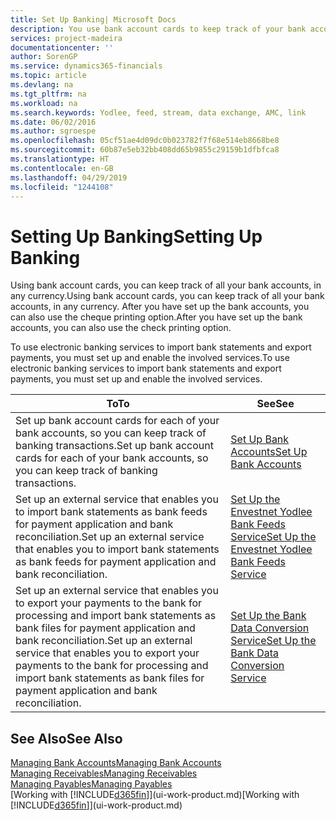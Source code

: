 ```yaml
---
title: Set Up Banking| Microsoft Docs
description: You use bank account cards to keep track of your bank accounts and set up bank feeds, such as Yodlee, to exchange data.
services: project-madeira
documentationcenter: ''
author: SorenGP
ms.service: dynamics365-financials
ms.topic: article
ms.devlang: na
ms.tgt_pltfrm: na
ms.workload: na
ms.search.keywords: Yodlee, feed, stream, data exchange, AMC, link
ms.date: 06/02/2016
ms.author: sgroespe
ms.openlocfilehash: 05cf51ae4d09dc0b023782f7f68e514eb8668be8
ms.sourcegitcommit: 60b87e5eb32bb408dd65b9855c29159b1dfbfca8
ms.translationtype: HT
ms.contentlocale: en-GB
ms.lasthandoff: 04/29/2019
ms.locfileid: "1244108"
---
```

# <a name="setting-up-banking"></a><span data-ttu-id="fb291-103">Setting Up Banking</span><span class="sxs-lookup"><span data-stu-id="fb291-103">Setting Up Banking</span></span>
<span data-ttu-id="fb291-104">Using bank account cards, you can keep track of all your bank accounts, in any currency.</span><span class="sxs-lookup"><span data-stu-id="fb291-104">Using bank account cards, you can keep track of all your bank accounts, in any currency.</span></span> <span data-ttu-id="fb291-105">After you have set up the bank accounts, you can also use the cheque printing option.</span><span class="sxs-lookup"><span data-stu-id="fb291-105">After you have set up the bank accounts, you can also use the check printing option.</span></span>

<span data-ttu-id="fb291-106">To use electronic banking services to import bank statements and  export payments, you must set up and enable the involved services.</span><span class="sxs-lookup"><span data-stu-id="fb291-106">To use electronic banking services to import bank statements and  export payments, you must set up and enable the involved services.</span></span>

| <span data-ttu-id="fb291-107">To</span><span class="sxs-lookup"><span data-stu-id="fb291-107">To</span></span> | <span data-ttu-id="fb291-108">See</span><span class="sxs-lookup"><span data-stu-id="fb291-108">See</span></span> |
| --- | --- |
| <span data-ttu-id="fb291-109">Set up bank account cards for each of your bank accounts, so you can keep track of banking transactions.</span><span class="sxs-lookup"><span data-stu-id="fb291-109">Set up bank account cards for each of your bank accounts, so you can keep track of banking transactions.</span></span> |[<span data-ttu-id="fb291-110">Set Up Bank Accounts</span><span class="sxs-lookup"><span data-stu-id="fb291-110">Set Up Bank Accounts</span></span>](bank-how-setup-bank-accounts.md) |
| <span data-ttu-id="fb291-111">Set up an external service that enables you to import bank statements as bank feeds for payment application and bank reconciliation.</span><span class="sxs-lookup"><span data-stu-id="fb291-111">Set up an external service that enables you to import bank statements as bank feeds for payment application and bank reconciliation.</span></span> |[<span data-ttu-id="fb291-112">Set Up the Envestnet Yodlee Bank Feeds Service</span><span class="sxs-lookup"><span data-stu-id="fb291-112">Set Up the Envestnet Yodlee Bank Feeds Service</span></span>](bank-how-setup-bank-statement-service.md) |
| <span data-ttu-id="fb291-113">Set up an external service that enables you to export your payments to the bank for processing  and import bank statements as bank files for payment application and bank reconciliation.</span><span class="sxs-lookup"><span data-stu-id="fb291-113">Set up an external service that enables you to export your payments to the bank for processing  and import bank statements as bank files for payment application and bank reconciliation.</span></span> |[<span data-ttu-id="fb291-114">Set Up the Bank Data Conversion Service</span><span class="sxs-lookup"><span data-stu-id="fb291-114">Set Up the Bank Data Conversion Service</span></span>](bank-how-setup-bank-data-conversion-service.md) |

## <a name="see-also"></a><span data-ttu-id="fb291-115">See Also</span><span class="sxs-lookup"><span data-stu-id="fb291-115">See Also</span></span>
[<span data-ttu-id="fb291-116">Managing Bank Accounts</span><span class="sxs-lookup"><span data-stu-id="fb291-116">Managing Bank Accounts</span></span>](bank-manage-bank-accounts.md)  
[<span data-ttu-id="fb291-117">Managing Receivables</span><span class="sxs-lookup"><span data-stu-id="fb291-117">Managing Receivables</span></span>](receivables-manage-receivables.md)  
[<span data-ttu-id="fb291-118">Managing Payables</span><span class="sxs-lookup"><span data-stu-id="fb291-118">Managing Payables</span></span>](payables-manage-payables.md)  
<span data-ttu-id="fb291-119">[Working with [!INCLUDE[d365fin](includes/d365fin_md.md)]](ui-work-product.md)</span><span class="sxs-lookup"><span data-stu-id="fb291-119">[Working with [!INCLUDE[d365fin](includes/d365fin_md.md)]](ui-work-product.md)</span></span>
